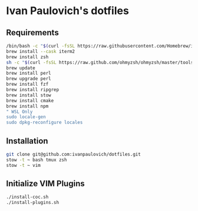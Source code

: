 # Ivan Paulovich's dotfiles

## Requirements 

```sh
/bin/bash -c "$(curl -fsSL https://raw.githubusercontent.com/Homebrew/install/HEAD/install.sh)"
brew install --cask iterm2
brew install zsh
sh -c "$(curl -fsSL https://raw.github.com/ohmyzsh/ohmyzsh/master/tools/install.sh)"
brew update
brew install perl
brew upgrade perl
brew install fzf
brew install ripgrep
brew install stow
brew install cmake
brew install npm
" WSL Only
sudo locale-gen
sudo dpkg-reconfigure locales
```

## Installation

```sh
git clone git@github.com:ivanpaulovich/dotfiles.git
stow -t ~ bash tmux zsh
stow -t ~ vim
```

## Initialize VIM Plugins

```sh
./install-coc.sh
./install-plugins.sh
```
